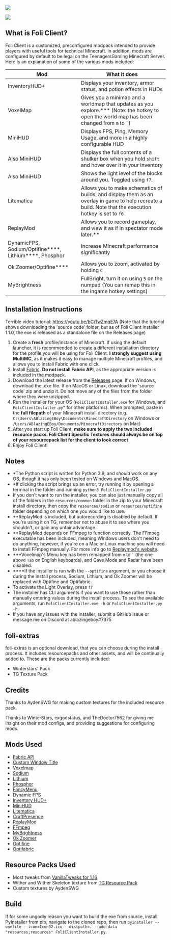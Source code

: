 ![](https://github.com/foliclient/FoliClientInstaller/raw/1.16.x/resources/common/config/foliclientlogobg.png)

![](https://img.shields.io/github/downloads/foliclient/FoliClientInstaller/total?style=for-the-badge)

## What is Foli Client?

Foli Client is a customized, preconfigured modpack intended to provide players with useful tools for technical Minecraft. In addition, mods are configured by default to be legal on the TeenagersGaming Minecraft Server. Here is an explanation of some of the various mods included:

| Mod                                   | What it does                                                 |
| ------------------------------------- | ------------------------------------------------------------ |
| InventoryHUD+                         | Displays your inventory, armor status, and potion effects in HUDs |
| VoxelMap                              | Gives you a minimap and a worldmap that updates as you explore.\*\*\* (Note: the hotkey to open the world map has been changed from `m` to `` ` ``) |
| MiniHUD                               | Displays FPS, Ping, Memory Usage, and more in a highly configurable HUD |
| Also MiniHUD                  | Displays the full contents of a shulker box when you hold `shift` and hover over it in your inventory |
| Also MiniHUD                         | Shows the light level of the blocks around you. Toggled using `f7`. |
| Litematica                            | Allows you to make schematics of builds, and display them as an overlay in game to help recreate a build. Note that the execution hotkey is set to `f6`|
| ReplayMod                             | Allows you to record gameplay, and view it as if in spectator mode later.\*\* |
| DynamicFPS, Sodium/Optifine\*\*\*\*, Lithium\*\*\*\*, Phosphor | Increase Minecraft performance significantly                 |
| Ok Zoomer/Optifine\*\*\*\* | Allows you to zoom, activated by holding `C` |
| MyBrightness | FullBright, turn it on using `5` on the numpad (You can remap this in the ingame hotkey settings) |

## Installation Instructions

Terrible video tutorial: https://youtu.be/bCiTwZmqE7A
(Note that the tutorial shows downloading the 'source code' folder, but as of Foli Client Installer 1.1.0, the exe is released as a standalone file on the Releases page)

1. Create a **fresh** profile/instance of Minecraft. If using the default launcher, it is recommended to create a different installation directory for the profile you will be using for Foli Client. **I strongly suggest using MultiMC**, as it makes it easy to manage multiple Minecraft profiles, and allows you to install Fabric with one click.
2. Install [Fabric](https://fabricmc.net/). **Do not install Fabric API**, as the appropriate version is included in the modpack.
3. Download the latest release from the [Releases](https://github.com/ablazingeboy/FoliClientInstaller/releases) page. If on Windows, download the .exe file. If on MacOS or Linux, download the 'source code' zip and unzip it. Do not move any of the files from the folder where they were unzipped.
4. Run the installer for your OS (`FoliClientInstaller.exe` for Windows, and `FoliClientInstaller.py`\* for other platforms). When prompted, paste in the **full filepath** of your Minecraft install directory (e.g. `C:\Users\ABlazingEBoy\Documents\MinecraftDirectory` on Windows or  `/Users/ABlazingEBoy/Documents/MinecraftDirectory` on Mac)
5. After you start up Foli Client, **make sure to apply the two included resource packs. Foli Client Specific Textures should always be on top of your resourcepack list for the client to look correct**
6. Enjoy Foli Client! 

## Notes

- \*The Python script is written for Python 3.9, and *should* work on any OS, though it has only been tested on Windows and MacOS.
- \*If clicking the script brings up an error, try running it by opening a termnal in the folder and running `python3 FoliClientInstaller.py`
- If you don't want to run the installer, you can also just manually copy all of the folders in the `resources/common` folder in the zip to your Minecraft install directory, then copy the `resources/sodium` or `resources/optifine` folder depending on which one you would like to use.
- \*\*ReplayMod is included, but autorecording is disabled by default. If you're using it on TG, remember not to abuse it to see where you shouldn't, or gain any unfair advantage.
- \*\*ReplayMod depends on FFmpeg to function correctly. The FFmpeg executable has been included, meaning Windows users don't need to do anything, however, if you're on a Mac or Linux machine you will need to install FFmpeg manually. For more info go to [Replaymod's website](https://www.replaymod.com/).
- \*\*\*Voxelmap's Menu key has been remapped from `m` to `` ` `` (the one above `Tab` on English keyboards), and Cave Mode and Radar have been disabled.
- \*\*\*\*If the installer is run with the `--optifine` argument, or you choose it during the install process, Sodium, Lithium, and Ok Zoomer will be replaced with Optifine and Optifabric.
- To activate the Light Overlay, press `f7`
- The installer has CLI arguments if you want to use those rather than manually entering values during the install process. To see the available arguments, run `FoliClientInstaller.exe -h` or `FoliClientInstaller.py -h`.
- If you have any issues with the installer, submit a GitHub issue or message me on Discord at ablazingeboy#7375

## foli-extras

foli-extras is an optional download, that you can choose during the install process. It includes resourcepacks and other assets, and will be continually added to. These are the packs currently included:

- Winterstars' Pack
- TG Texture Pack

## Credits

Thanks to AydenSWG for making custom textures for the included resource pack.

Thanks to WinterStars, exgodstatus, and TheDoctor7562 for giving me insight on their mod configs, and providing suggestions for configuring mods.

## Mods Used

- [Fabric API](https://www.curseforge.com/minecraft/mc-mods/fabric-api)
- [Custom Window Title](https://www.curseforge.com/minecraft/mc-mods/custom-window-title)
- [Voxelmap](https://www.curseforge.com/minecraft/mc-mods/voxelmap)
- [Sodium](https://www.curseforge.com/minecraft/mc-mods/sodium)
- [Lithium](https://www.curseforge.com/minecraft/mc-mods/lithium)
- [Phosphor](https://www.curseforge.com/minecraft/mc-mods/phosphor)
- [FancyMenu](https://www.curseforge.com/minecraft/mc-mods/fancymenu-fabric)
- [Dynamic FPS](https://www.curseforge.com/minecraft/mc-mods/dynamic-fps)
- [Inventory HUD+](https://www.curseforge.com/minecraft/mc-mods/inventory-hud-forge)
- [MiniHUD](https://www.curseforge.com/minecraft/mc-mods/minihud)
- [Litematica](https://www.curseforge.com/minecraft/mc-mods/litematica)
- [CraftPresence](https://www.curseforge.com/minecraft/mc-mods/craftpresence)
- [ReplayMod](https://www.replaymod.com/)
- [FFmpeg](https://ffmpeg.org/)
- [MyBrightness](https://www.curseforge.com/minecraft/mc-mods/mybrightness)
- [Ok Zoomer](https://www.curseforge.com/minecraft/mc-mods/ok-zoomer)
- [Optifine](https://www.optifine.net/home)
- [Optifabric](https://www.curseforge.com/minecraft/mc-mods/optifabric)

## Resource Packs Used

- Most tweaks from [VanillaTweaks for 1.16](https://vanillatweaks.net/)
- Wither and Wither Skeleton texture from [TG Resource Pack](https://drive.google.com/file/d/17eHH_U8ujffCjJJlVBGVNYmlaor1u1dz/view?usp=sharing)
- Custom textures by AydenSWG

## Build

If for some ungodly reason you want to build the exe from source, install PyInstaller from pip, navigate to the cloned repo, then run `pyinstaller --onefile --icon=Icon32.ico --distpath=. --add-data "resources;resources" FoliClientInstaller.py`.
